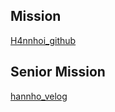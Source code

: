 ## Mission
[H4nnhoi_github](https://github.com/H4nnhoi/UMC_8th_study/pull/17)
## Senior Mission
[hannho_velog](https://velog.io/@hann1233/UMC-8th-Senior-Mission-chapter.8)